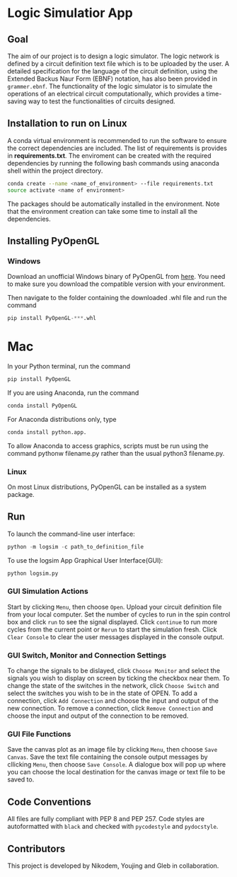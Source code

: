 # Logic Simulatior App

## Goal
The aim of our project is to design a logic simulator. The logic network is defined by a circuit definition text file which is to be uploaded by the user. A detailed specification for the language of the circuit definition, using the Extended Backus Naur Form (EBNF) notation, has also been provided in `grammer.ebnf`. The functionality of the logic simulator is to simulate the operations of an electrical circuit computationally, which provides a time-saving way to test the functionalities of circuits designed.



## Installation to run on Linux

A conda virtual environment is recommended to run the software to ensure the correct dependencies are included. The list of requirements is provides in **requirements.txt**. The enviroment can be created with the required dependencies by running the following bash commands using anaconda shell within the project directory.


```bash
conda create --name <name_of_environment> --file requirements.txt
source activate <name of environment>
```
The packages should be automatically installed in the environment. Note that the environment creation can take some time to install all the dependencies.


## Installing PyOpenGL
### Windows
Download an unofficial Windows binary of PyOpenGL from [here](https://www.lfd.uci.edu/~gohlke/pythonlibs/#pyopengl). You need to make sure you download the compatible version with your environment.  

Then navigate to the folder containing the downloaded .whl file and run the command 
```python
pip install PyOpenGL-***.whl
```

# Mac
In your Python terminal, run the command 
```python
pip install PyOpenGL
```
If you are using Anaconda, run the command
```python
conda install PyOpenGL
```
For Anaconda distributions only, type 
```python
conda install python.app. 
```
To allow Anaconda to access graphics, scripts must be run using the command pythonw filename.py rather than the usual python3 filename.py.

### Linux
On most Linux distributions, PyOpenGL can be installed as a system package.

## Run

To launch the command-line user interface:

```python
python -m logsim -c path_to_definition_file

```

To use the logsim App Graphical User Interface(GUI):

```python
python logsim.py
```
### GUI Simulation Actions
Start by clicking `Menu`, then choose `Open`. Upload your circuit definition file from your local computer.
Set the number of cycles to run in the spin control box and click `run` to see the signal displayed.
Click `continue` to run more cycles from the current point or `Rerun` to start the simulation fresh. Click `Clear Console` to clear the user messages displayed in the console output.

### GUI Switch, Monitor and Connection Settings
To change the signals to be dislayed, click `Choose Monitor` and select the signals you wish to display on screen by ticking the checkbox near them. To change the state of the switches in the network, click `Choose Switch` and select the switches you wish to be in the state of OPEN. To add a connection, click `Add Connection` and choose the input and output of the new connection. To remove a connection, click `Remove Connection` and choose the input and output of the connection to be removed. 

### GUI File Functions
Save the canvas plot as an image file by clicking `Menu`, then choose `Save Canvas`. Save the text file containing the console output messages by cllicking `Menu`, then choose `Save Console`. A dialogue box will pop up where you can choose the local destination for the canvas image or text file to be saved to.

## Code Conventions
All files are fully compliant with PEP 8 and PEP 257. Code styles are autoformatted with `black` and checked with `pycodestyle` and `pydocstyle`.

## Contributors
This project is developed by Nikodem, Youjing and Gleb in collaboration.

